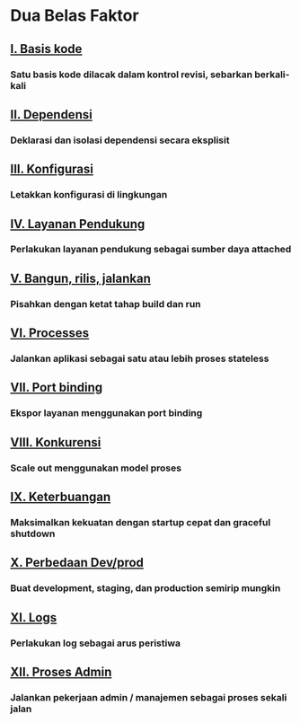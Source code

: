 Dua Belas Faktor
==================

## [I. Basis kode](./codebase)
### Satu basis kode dilacak dalam kontrol revisi, sebarkan berkali-kali

## [II. Dependensi](./dependencies)
### Deklarasi dan isolasi dependensi secara eksplisit

## [III. Konfigurasi](./config)
### Letakkan konfigurasi di lingkungan

## [IV. Layanan Pendukung](./backing-services)
### Perlakukan layanan pendukung sebagai sumber daya attached

## [V. Bangun, rilis, jalankan](./build-release-run)
### Pisahkan dengan ketat tahap build dan run

## [VI. Processes](./processes)
### Jalankan aplikasi sebagai satu atau lebih proses stateless

## [VII. Port binding](./port-binding)
### Ekspor layanan menggunakan port binding

## [VIII. Konkurensi](./concurrency)
### Scale out menggunakan model proses

## [IX. Keterbuangan](./disposability)
### Maksimalkan kekuatan dengan startup cepat dan graceful shutdown

## [X. Perbedaan Dev/prod](./dev-prod-parity)
### Buat development, staging, dan production semirip mungkin

## [XI. Logs](./logs)
### Perlakukan log sebagai arus peristiwa

## [XII. Proses Admin](./admin-processes)
### Jalankan pekerjaan admin / manajemen sebagai proses sekali jalan

